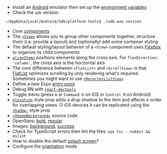 - Install an [Android](https://docs.expo.dev/workflow/android-studio-emulator) emulator then set up the [environment variables](https://youtu.be/ZGIU5aIRi9M?t=480)
- Check the `adb` version:

```bash
~/AppData/Local/Android/Sdk/platform-tools$ ./adb.exe version
```
- Core [components](https://reactnative.dev/docs/intro-react-native-components#core-components)
- The [`<View>`](https://reactnative.dev/docs/view) allows you to group other components together, structure them (i.e. provide a layout) and (optionally) add some container styling
- The default styling/layout behavior of a `<View>` component uses [Flexbox](https://reactnative.dev/docs/flexbox) to organize its child components
- [`alignItems`](https://reactnative.dev/docs/flexbox#align-items) positions elements along the cross axis. For `flexDirection: 'column'`, the cross axis is the horizontal axis
- The core difference between `<FlatList>` and `<ScrollView>` is that [FlatList](https://bionicjulia.com/blog/react-native-scrollview-gotchas) optimizes scrolling by only rendering what's required. Sometimes you might want to use [`<RecyclerListView>`](https://blog.logrocket.com/recyclerlistview-vs-flatlist-long-lists-react-native)
- Define a new Expo [entry point](https://stackoverflow.com/a/58954195/1904223)
- Debug RN with [`react-devtools`](https://reactnative.dev/docs/debugging#react-developer-tools)
- Toggle menu (press `m` or `Command D` on iOS or `Control M` on Android)
- [`elevation`](https://reactnative.dev/docs/view-style-props#elevation-android) style prop adds a drop shadow to the item and affects z-order for overlapping views. O iOS devices it can be replicated using the [`shadow-`](https://reactnative.dev/docs/shadow-props) style prop 
- [`<ImageBackground>`](https://github.com/facebook/react-native/blob/main/Libraries/Image/ImageBackground.js) source code
- OpenSans: [bold](https://github.com/academind/react-native-practical-guide-code/blob/04-deep-dive-real-app/extra-files/fonts/OpenSans-Bold.ttf), [regular](https://github.com/academind/react-native-practical-guide-code/blob/04-deep-dive-real-app/extra-files/fonts/OpenSans-Regular.ttf)
- Images: [background](https://github.com/academind/react-native-practical-guide-code/blob/04-deep-dive-real-app/code/21-finished/assets/images/background.png), [success](https://github.com/academind/react-native-practical-guide-code/blob/04-deep-dive-real-app/code/21-finished/assets/images/success.png)
- Check for TypeScript errors then lint the files: `npx tsc --noEmit && eslint`
- How to disable the default [splash screen](https://stackoverflow.com/a/44380281/1904223)?
- Configure the [orientation](https://docs.expo.dev/versions/latest/config/app/#orientation) mode